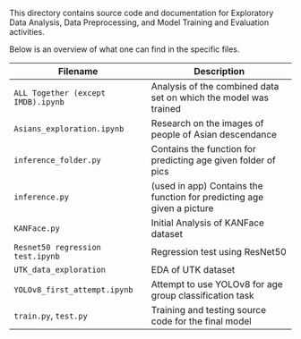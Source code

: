 This directory contains source code and documentation for Exploratory Data Analysis, Data Preprocessing,
and Model Training and Evaluation activities.

Below is an overview of what one can find in the specific files.

| Filename                           | Description                                                            |
|------------------------------------|------------------------------------------------------------------------|
| `ALL Together (except IMDB).ipynb` | Analysis of the combined data set on which the model was trained       |
| `Asians_exploration.ipynb`         | Research on the images of people of Asian descendance                  |
| `inference_folder.py`              | Contains the function for predicting age given folder of pics          |
| `inference.py`                     | (used in app) Contains the function for predicting age given a picture |
| `KANFace.py`                       | Initial Analysis of KANFace dataset                                    |
| `Resnet50 regression test.ipynb`   | Regression test using ResNet50                                         |
| `UTK_data_exploration`             | EDA of UTK dataset                                                     |
| `YOLOv8_first_attempt.ipynb`       | Attempt to use YOLOv8 for age group classification task                |
| `train.py`, `test.py`              | Training and testing source code for the final model                   |